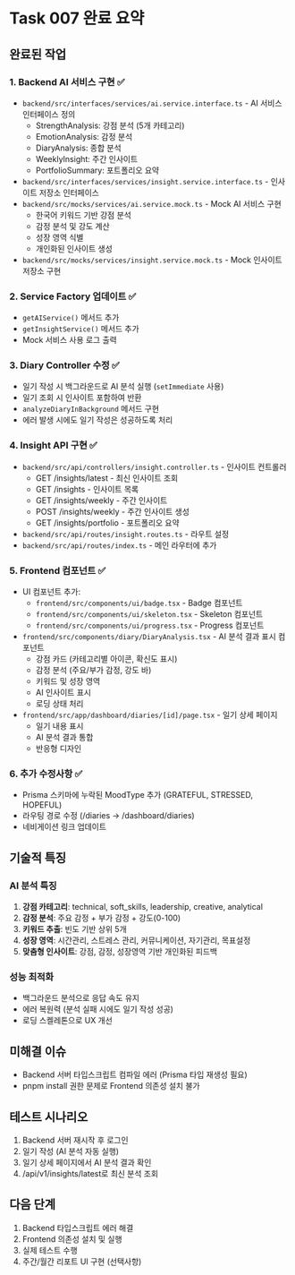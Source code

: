 # Task 007 완료 요약

## 완료된 작업

### 1. Backend AI 서비스 구현 ✅
- `backend/src/interfaces/services/ai.service.interface.ts` - AI 서비스 인터페이스 정의
  - StrengthAnalysis: 강점 분석 (5개 카테고리)
  - EmotionAnalysis: 감정 분석
  - DiaryAnalysis: 종합 분석
  - WeeklyInsight: 주간 인사이트
  - PortfolioSummary: 포트폴리오 요약
- `backend/src/interfaces/services/insight.service.interface.ts` - 인사이트 저장소 인터페이스
- `backend/src/mocks/services/ai.service.mock.ts` - Mock AI 서비스 구현
  - 한국어 키워드 기반 강점 분석
  - 감정 분석 및 강도 계산
  - 성장 영역 식별
  - 개인화된 인사이트 생성
- `backend/src/mocks/services/insight.service.mock.ts` - Mock 인사이트 저장소 구현

### 2. Service Factory 업데이트 ✅
- `getAIService()` 메서드 추가
- `getInsightService()` 메서드 추가
- Mock 서비스 사용 로그 출력

### 3. Diary Controller 수정 ✅
- 일기 작성 시 백그라운드로 AI 분석 실행 (`setImmediate` 사용)
- 일기 조회 시 인사이트 포함하여 반환
- `analyzeDiaryInBackground` 메서드 구현
- 에러 발생 시에도 일기 작성은 성공하도록 처리

### 4. Insight API 구현 ✅
- `backend/src/api/controllers/insight.controller.ts` - 인사이트 컨트롤러
  - GET /insights/latest - 최신 인사이트 조회
  - GET /insights - 인사이트 목록
  - GET /insights/weekly - 주간 인사이트
  - POST /insights/weekly - 주간 인사이트 생성
  - GET /insights/portfolio - 포트폴리오 요약
- `backend/src/api/routes/insight.routes.ts` - 라우트 설정
- `backend/src/api/routes/index.ts` - 메인 라우터에 추가

### 5. Frontend 컴포넌트 ✅
- UI 컴포넌트 추가:
  - `frontend/src/components/ui/badge.tsx` - Badge 컴포넌트
  - `frontend/src/components/ui/skeleton.tsx` - Skeleton 컴포넌트
  - `frontend/src/components/ui/progress.tsx` - Progress 컴포넌트
- `frontend/src/components/diary/DiaryAnalysis.tsx` - AI 분석 결과 표시 컴포넌트
  - 강점 카드 (카테고리별 아이콘, 확신도 표시)
  - 감정 분석 (주요/부가 감정, 강도 바)
  - 키워드 및 성장 영역
  - AI 인사이트 표시
  - 로딩 상태 처리
- `frontend/src/app/dashboard/diaries/[id]/page.tsx` - 일기 상세 페이지
  - 일기 내용 표시
  - AI 분석 결과 통합
  - 반응형 디자인

### 6. 추가 수정사항 ✅
- Prisma 스키마에 누락된 MoodType 추가 (GRATEFUL, STRESSED, HOPEFUL)
- 라우팅 경로 수정 (/diaries → /dashboard/diaries)
- 네비게이션 링크 업데이트

## 기술적 특징

### AI 분석 특징
1. **강점 카테고리**: technical, soft_skills, leadership, creative, analytical
2. **감정 분석**: 주요 감정 + 부가 감정 + 강도(0-100)
3. **키워드 추출**: 빈도 기반 상위 5개
4. **성장 영역**: 시간관리, 스트레스 관리, 커뮤니케이션, 자기관리, 목표설정
5. **맞춤형 인사이트**: 강점, 감정, 성장영역 기반 개인화된 피드백

### 성능 최적화
- 백그라운드 분석으로 응답 속도 유지
- 에러 복원력 (분석 실패 시에도 일기 작성 성공)
- 로딩 스켈레톤으로 UX 개선

## 미해결 이슈
- Backend 서버 타입스크립트 컴파일 에러 (Prisma 타입 재생성 필요)
- pnpm install 권한 문제로 Frontend 의존성 설치 불가

## 테스트 시나리오
1. Backend 서버 재시작 후 로그인
2. 일기 작성 (AI 분석 자동 실행)
3. 일기 상세 페이지에서 AI 분석 결과 확인
4. /api/v1/insights/latest로 최신 분석 조회

## 다음 단계
1. Backend 타입스크립트 에러 해결
2. Frontend 의존성 설치 및 실행
3. 실제 테스트 수행
4. 주간/월간 리포트 UI 구현 (선택사항)
